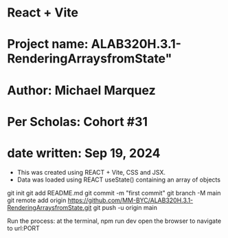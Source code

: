 # React + Vite
# Project name: ALAB320H.3.1-RenderingArraysfromState"
# Author: Michael Marquez
# Per Scholas: Cohort #31
# date written: Sep 19, 2024 

- This was created using REACT + Vite, CSS and JSX.
- Data was loaded using REACT useState() containing an array of objects  

git init
git add README.md
git commit -m "first commit"
git branch -M main
git remote add origin https://github.com/MM-BYC/ALAB320H.3.1-RenderingArraysfromState.git
git push -u origin main

Run the process:
    at the terminal, npm run dev
    open the browser to navigate to url:PORT
    
 


